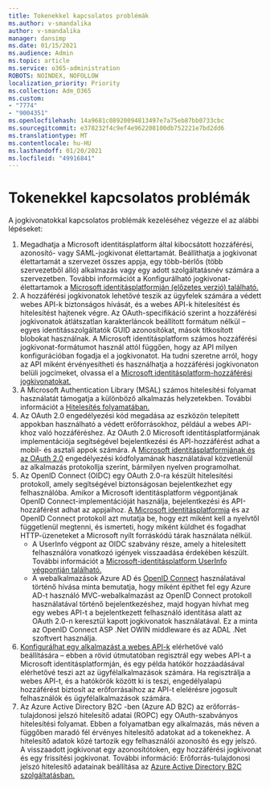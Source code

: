 ```yaml
---
title: Tokenekkel kapcsolatos problémák
ms.author: v-smandalika
author: v-smandalika
manager: dansimp
ms.date: 01/15/2021
ms.audience: Admin
ms.topic: article
ms.service: o365-administration
ROBOTS: NOINDEX, NOFOLLOW
localization_priority: Priority
ms.collection: Adm_O365
ms.custom:
- "7774"
- "9004351"
ms.openlocfilehash: 14a9681c08920094813497e7a75eb87bb0733cbc
ms.sourcegitcommit: e378232f4c9ef4e962208100db752221e7bd2dd6
ms.translationtype: MT
ms.contentlocale: hu-HU
ms.lasthandoff: 01/20/2021
ms.locfileid: "49916841"
---
```

# <a name="issues-with-tokens"></a>Tokenekkel kapcsolatos problémák

A jogkivonatokkal kapcsolatos problémák kezeléséhez végezze el az alábbi lépéseket:

1. Megadhatja a Microsoft identitásplatform által kibocsátott hozzáférési, azonosító- vagy SAML-jogkivonat élettartamát. Beállíthatja a jogkivonat élettartamát a szervezet összes appja, egy több-bérlős (több szervezetből álló) alkalmazás vagy egy adott szolgáltatásnév számára a szervezetben. További információt a Konfigurálható jogkivonat-élettartamok a [Microsoft identitásplatformján (előzetes verzió) található.](https://docs.microsoft.com/azure/active-directory/develop/active-directory-configurable-token-lifetimes)
2. A hozzáférési jogkivonatok lehetővé teszik az ügyfelek számára a védett webes API-k biztonságos hívását, és a webes API-k hitelesítést és hitelesítést hajtenek végre. Az OAuth-specifikáció szerint a hozzáférési jogkivonatok átlátszatlan karakterláncok beállított formátum nélkül – egyes identitásszolgáltatók GUID azonosítókat, mások titkosított blobokat használnak. A Microsoft identitásplatform számos hozzáférési jogkivonat-formátumot használ attól függően, hogy az API milyen konfigurációban fogadja el a jogkivonatot. Ha tudni szeretne arról, hogy az API miként érvényesítheti és használhatja a hozzáférési jogkivonaton belüli jogcímeket, olvassa el a [Microsoft identitásplatform-hozzáférési jogkivonatokat.](https://docs.microsoft.com/azure/active-directory/develop/userinfo#calling-the-userinfo-endpoint)
3. A Microsoft Authentication Library (MSAL) számos hitelesítési folyamat használatát támogatja a különböző alkalmazás helyzetekben. További információt a [Hitelesítés folyamatában.](https://docs.microsoft.com/azure/active-directory/develop/msal-authentication-flows#how-each-flow-emits-tokens-and-codes)
4. Az OAuth 2.0 engedélyezési kód megadása az eszközön telepített appokban használható a védett erőforrásokhoz, például a webes API-khoz való hozzáféréshez. Az OAuth 2.0 Microsoft identitásplatformjának implementációja segítségével bejelentkezési és API-hozzáférést adhat a mobil- és asztali appok számára. A [Microsoft identitásplatformjának és az OAuth 2.0](https://docs.microsoft.com/azure/active-directory/develop/v2-oauth2-auth-code-flow#refresh-the-access-token) engedélyezési kódfolyamának használatával közvetlenül az alkalmazás protokollja szerint, bármilyen nyelven programolhat.
5. Az OpenID Connect (OIDC) egy OAuth 2.0-ra készült hitelesítési protokoll, amely segítségével biztonságosan bejelentkezhet egy felhasználóba. Amikor a Microsoft identitásplatform végpontjának OpenID Connect-implementációját használja, bejelentkezési és API-hozzáférést adhat az appjaihoz. [A Microsoft identitásplatformja](https://docs.microsoft.com/azure/active-directory/develop/v2-protocols-oidc#send-the-sign-in-request) és az OpenID Connect protokoll azt mutatja be, hogy ezt miként kell a nyelvtől függetlenül megtenni, és ismerteti, hogy miként küldhet és fogadhat HTTP-üzeneteket a Microsoft nyílt forráskódú tárak használata nélkül.
    - A UserInfo végpont az OIDC szabvány része, amely a hitelesített felhasználóra vonatkozó igények visszaadása érdekében készült. További információt a [Microsoft-identitásplatform UserInfo végpontján található.](https://docs.microsoft.com/azure/active-directory/develop/userinfo#consider-use-an-id-token-instead)
    - A webalkalmazások Azure AD és [OpenID Connect](https://docs.microsoft.com/samples/azure-samples/active-directory-dotnet-webapp-webapi-openidconnect/active-directory-dotnet-webapp-webapi-openidconnect/) használatával történő hívása minta bemutatja, hogy miként építhet fel egy Azure AD-t használó MVC-webalkalmazást az OpenID Connect protokoll használatával történő bejelentkezéshez, majd hogyan hívhat meg egy webes API-t a bejelentkezett felhasználó identitása alatt az OAuth 2.0-n keresztül kapott jogkivonatok használatával. Ez a minta az OpenID Connect ASP .Net OWIN middleware és az ADAL .Net szoftvert használja.
6. [Konfigurálhat egy alkalmazást a webes API-k](https://docs.microsoft.com/azure/active-directory/develop/quickstart-configure-app-expose-web-apis) elérhetővé való beállítására – ebben a rövid útmutatóban regisztrál egy webes API-t a Microsoft identitásplatformján, és egy példa hatókör hozzáadásával elérhetővé teszi azt az ügyfélalkalmazások számára. Ha regisztrálja a webes API-t, és a hatókörök között ki is teszi, engedélyalapú hozzáférést biztosít az erőforrásaihoz az API-t elelérésre jogosult felhasználók és ügyfélalkalmazások számára.
7. Az Azure Active Directory B2C -ben (Azure AD B2C) az erőforrás-tulajdonosi jelszó hitelesítő adatai (ROPC) egy OAuth-szabványos hitelesítési folyamat. Ebben a folyamatban egy alkalmazás, más néven a függőben maradó fél érvényes hitelesítő adatokat ad a tokenekhez. A hitelesítő adatok közé tartozik egy felhasználói azonosító és egy jelszó. A visszaadott jogkivonat egy azonosítótoken, egy hozzáférési jogkivonat és egy frissítési jogkivonat. További információ: Erőforrás-tulajdonosi jelszó hitelesítő adatainak beállítása az [Azure Active Directory B2C szolgáltatásban.](https://docs.microsoft.com/azure/active-directory-b2c/add-ropc-policy?tabs=app-reg-ga&pivots=b2c-user-flow) 

